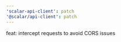 ```yaml
---
'scalar-api-client': patch
'@scalar/api-client': patch
---
```


feat: intercept requests to avoid CORS issues
